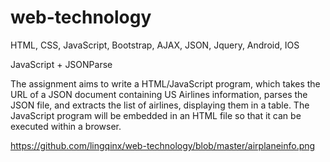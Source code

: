 # web-technology
HTML, CSS, JavaScript, Bootstrap, AJAX, JSON, Jquery, Android, IOS

JavaScript + JSONParse

The assignment aims to write a HTML/JavaScript program, which takes the URL of a JSON document containing US Airlines information, parses the JSON file, and extracts the list of airlines, displaying them in a table. The JavaScript program will be embedded in an HTML file so that it can be executed within a browser.

https://github.com/lingqinx/web-technology/blob/master/airplaneinfo.png

